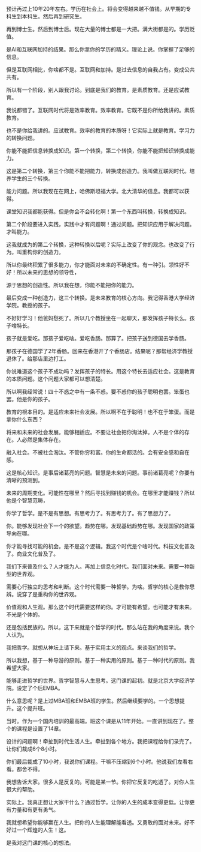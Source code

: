 预计再过上10年20年左右。学历在社会上。将会变得越来越不值钱。从早期的专科生到本科生。然后再到研究生。

再到博士生。然后到博士后。现在大量的博士都是一大把。满大街都是的。学历贬值。

是AI和互联网加持的结果。那么你拿你的学历的精义。理论上说。你掌握了足够的信息。

但是互联网相比，你啥都不是。互联网和加持。是过去信息的自我占有。变成公共共有。

所以有一个阶段，别人跟我讨论。到底是我们的教育。是素质教育。还是应试教育。

我说都错了。互联网时代将是效率教育。效率教育。它既不是你所给我讲的。素质教育。

也不是你给我讲的。应试教育。效率的教育的本质呀！它实际上就是教育。学习力的转换问题。

你能不能把信息转换成知识。第一个转换，第二个转换，你能不能把知识转换成能力。

这是第二个转换，第三个你能不能把能力，转换成创造力。我叫做互联网时代。培养学生的三个转换。

能力问题。所以我现在在网上，哈佛斯坦福大学。北大清华的信息。我都可以获得。

课堂知识我都能获得。但是你会不会转化啊！第一个东西叫转换，转换成知识。

第二个阶段要进入实践，实践中才有问题啊！通过问题。把知识应用于解决问题。才叫能力。

这我就成为的第二个转换，这种转换以后呢？实际上改变了你的观念。也改变了行为。叫重构你的创造力。

所以你最终积累了很多能力，你才能面对未来的不确定性。有一种引。领性好不好！所以未来的思想的领导性，

源于思想的创造性。所以我在想，你能不能把你的能力。

最后变成一种创造力，这三个转换。是未来教育的核心方向。我记得香港大学经济学院。教授的孩子。

不好好学习！他爸妈愁死了。所以几个教授坐在一起聊天，那发挥孩子特长么。孩子啥特长。

孩子就是爱吃。那孩子爱吃啥。爱吃香肠。那算了。把孩子送到德国去学香肠。

那孩子在德国学了2年香肠。回来在香港开了个香肠店。结果呢？那帮经济学教授退休了。给那店里边打工。

你说难道这个孩子不成功吗？发挥孩子的特长。用这个特长去适应社会。这是教育的本质问题。这个问题大家都可以想清楚。

所以啊我经常说！四十不惑之中有一条不惑。要不惑你的孩子聪明也罢。笨蛋也罢。他是你的孩子。

教育的根本目的。是适应未来社会发展。所以啊不在于聪明！也不在于笨蛋。而是拿你什么东西？

将来和未来的社会发展。能够相适应。不要让社会把你淘汰掉。人不是个体的存在。人必然是集体存在。

融入社会。不被社会淘汰。不管你穷和富。你的生命都活的。会有安全感和自在感。

这是核心知识。是事后诸葛亮的问题。智慧是未来的问题。事前诸葛亮呢？你要有清晰的预测到。

未来的周期变化。可能性在哪里？然后寻找到赚钱的机会。在哪里才能赚钱？所以他是个智慧范畴，

你学了哲学。是不是有思想。有思考力了。有思考力了。有了思想力了。

你。能够发现社会下一个的欲望。趋势在哪。发现基础趋势在哪。发现国家的政策导向在哪。

你才能寻找可能的机会。是不是这个逻辑。我这个时代是个啥时代。科技文化普及了。商业文化普及了。

我们下来普及什么？人才能为人。再加上信息化时代。我们面对未来。需要一种新型的世界观。

需要心行独立的思考和判断。这个时代需要一种哲学。为啥。哲学的核心是教你思辨。说穿了是重构你的世界观。

价值观和人生观。那么这个时代需要这样的你。才可能有希望。也可能才有未来。不光是个体的。

还是包括民族的。所以，这下来就是个哲学的时代。那么站在我的角度来说。我个人认为。

我把哲学。就想从神坛上请下来。基于实用主义的观点。来谈我们的哲学。

所以我想，基于一种导游的原则。基于一种实用的原则。基于一种时代的原则。我希望大家。

能够走进哲学的世界。哲学智慧与人生思考。这门课的起初。就是北京大学经济学院。设定了个后EMBA。

什么意思呢？是上过MBA班和EMBA班的学生。然后继续要学的。一个思想提升。这个提升班。

当时。作为一个国内培训的最高端。班这个课是从11年开始。一直讲到现在了。整个的课程是设置了14章。

设计的问题啊！牵扯到时代生活人生。牵扯到各个地方。我把课程给你们录完了。让你们裁成6个8小时。

你们最后裁成了10小时，我说你们课程。干嘛不压缩到6个小时。他说我们左看右看。都舍不得。

我想告诉大家。很多人是反复的。可能是某一节。你把它反复的吃透了。对你人生很大的帮助。

实际上。我真正想让大家干什么？通过哲学。让你的人生的成本变得更低。让你更有力量和有更有勇气。

我就想希望你能够赢在人生。把你的人生能理解能看透。又勇敢的面对未来。好不好过一个辉煌的人生！这。

是我对这门课的核心的想法。